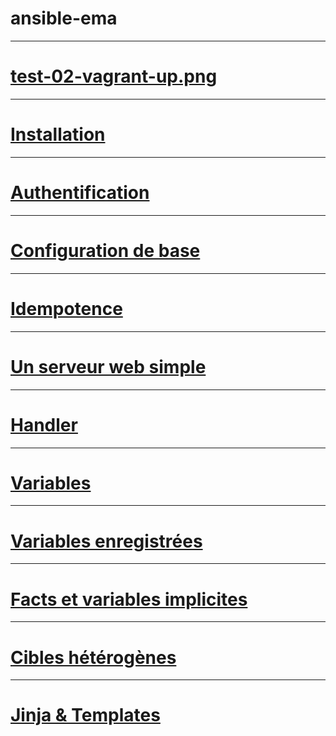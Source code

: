 # ansible-ema

---

# [test-02-vagrant-up.png](https://github.com/ErrorUnknow/ansible-ema/blob/main/test-02-vagrant-up.png)

---

# [Installation](Installation.md)

---

# [Authentification](Authentification.md)

---

# [Configuration de base](Configuration%20de%20base.md)

---

# [Idempotence](Idempotence.md)

---

# [Un serveur web simple](Un%20serveur%20web%20simple.md)

---

# [Handler](Handler.md)

---

# [Variables](Variables.md)

---

# [Variables enregistrées](Variables%20enregistr%C3%A9es.md)

---

# [Facts et variables implicites](Facts%20et%20variables%20implicites.md)

---

# [Cibles hétérogènes](Cibles%20hétérogènes.md)

---

# [Jinja & Templates](Jinja%20&%20Templates.md)
